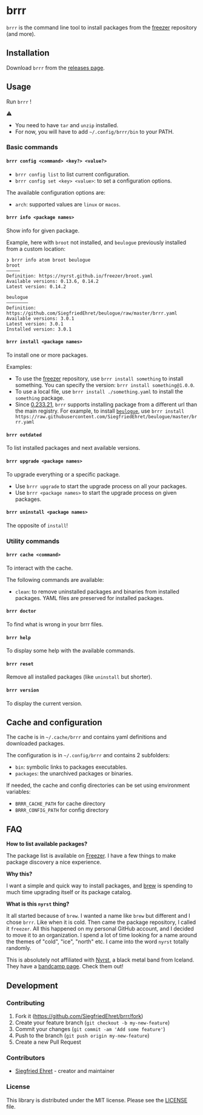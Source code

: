 # brrr

`brrr` is the command line tool to install packages from the [freezer](https://github.com/SiegfriedEhret/freezer) repository (and more).

## Installation

Download `brrr` from the [releases page](https://github.com/SiegfriedEhret/brrr/releases).

## Usage

Run `brrr` !

:warning:

- You need to have `tar` and `unzip` installed.
- For now, you will have to add `~/.config/brrr/bin` to your PATH.

### Basic commands

#### `brrr config <command> <key?> <value?>`

- `brrr config list` to list current configuration.
- `brrr config set <key> <value>`: to set a configuration options.

The available configuration options are:

- `arch`: supported values are `linux` or `macos`. 

#### `brrr info <package names>`

Show info for given package.

Example, here with `broot` not installed, and `beulogue` previously installed from a custom location:

```
❯ brrr info atom broot beulogue
broot
—————
Definition: https://nyrst.github.io/freezer/broot.yaml
Available versions: 0.13.6, 0.14.2
Latest version: 0.14.2

beulogue
————————
Definition: https://github.com/SiegfriedEhret/beulogue/raw/master/brrr.yaml
Available versions: 3.0.1
Latest version: 3.0.1
Installed version: 3.0.1
```

#### `brrr install <package names>`

To install one or more packages.

Examples: 

- To use the [freezer](https://github.com/SiegfriedEhret/freezer) repository, use `brrr install something` to install something. You can specify the version: `brrr install something@1.0.0`.
- To use a local file, use `brrr install ./something.yaml` to install the `something` package.
- Since [0.233.21](https://github.com/nyrst/brrr/releases/tag/v0.233.21), `brrr` supports installing package from a different url than the main registry. For example, to install [`beulogue`](https://github.com/SiegfriedEhret/beulogue/), use `brrr install https://raw.githubusercontent.com/SiegfriedEhret/beulogue/master/brrr.yaml`

#### `brrr outdated`

To list installed packages and next available versions.

#### `brrr upgrade <package names>`

To upgrade everything or a specific package.

- Use `brrr upgrade` to start the upgrade process on all your packages.
- Use `brrr <package names>` to start the upgrade process on given packages.

#### `brrr uninstall <package names>`

The opposite of `install`!

### Utility commands

#### `brrr cache <command>`

To interact with the cache.

The following commands are available:

- `clean`: to remove uninstalled packages and binaries from installed packages. YAML files are preserved for installed packages.

#### `brrr doctor`

To find what is wrong in your brrr files.

#### `brrr help`

To display some help with the available commands.

#### `brrr reset`

Remove all installed packages (like `uninstall` but shorter).

#### `brrr version`

To display the current version.

## Cache and configuration

The cache is in `~/.cache/brrr` and contains yaml definitions and downloaded packages.

The configuration is in `~/.config/brrr` and contains 2 subfolders:

- `bin`: symbolic links to packages executables.
- `packages`: the unarchived packages or binaries.

If needed, the cache and config directories can be set using environment variables:

- `BRRR_CACHE_PATH` for cache directory
- `BRRR_CONFIG_PATH` for config directory

## FAQ

**How to list available packages?**

The package list is available on [Freezer](https://github.com/nyrst/freezer).
I have a few things to make package discovery a nice experience.

**Why this?**

I want a simple and quick way to install packages, and [brew](https://brew.sh/) is spending to much time upgrading itself or its package catalog.

**What is this `nyrst` thing?**

It all started because of `brew`. I wanted a name like `brew` but different and I chose `brrr`. Like when it is cold.
Then came the package repository, I called it `freezer`.
All this happened on my personal GitHub account, and I decided to move it to an organization.
I spend a lot of time looking for a name around the themes of "cold", "ice", "north" etc.
I came into the word `nyrst` totally randomly.

This is absolutely not affiliated with [Nyrst](https://www.youtube.com/watch?v=X7KqqGRe8-I), a black metal band from Iceland. They have a [bandcamp page](https://nyrst.bandcamp.com/). Check them out!

## Development

### Contributing

1. Fork it (<https://github.com/SiegfriedEhret/brrr/fork>)
2. Create your feature branch (`git checkout -b my-new-feature`)
3. Commit your changes (`git commit -am 'Add some feature'`)
4. Push to the branch (`git push origin my-new-feature`)
5. Create a new Pull Request

### Contributors

- [Siegfried Ehret](https://github.com/SiegfriedEhret) - creator and maintainer

### License

This library is distributed under the MIT license. Please see the [LICENSE](./LICENSE) file.